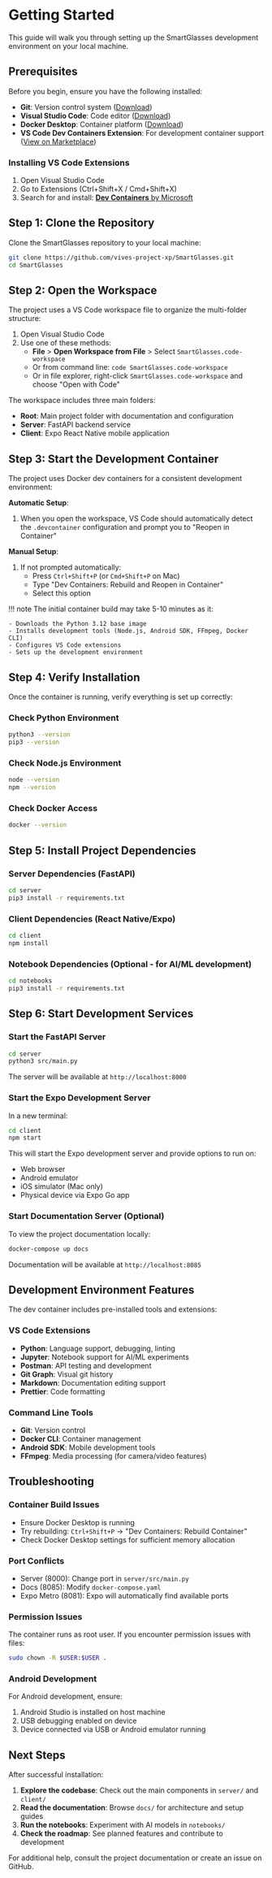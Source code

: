 # Getting Started

This guide will walk you through setting up the SmartGlasses development environment on your local machine.

## Prerequisites

Before you begin, ensure you have the following installed:

- **Git**: Version control system ([Download](https://git-scm.com/downloads))
- **Visual Studio Code**: Code editor ([Download](https://code.visualstudio.com/))
- **Docker Desktop**: Container platform ([Download](https://www.docker.com/products/docker-desktop/))
- **VS Code Dev Containers Extension**: For development container support ([View on Marketplace](https://marketplace.visualstudio.com/items?itemName=ms-vscode-remote.remote-containers))

### Installing VS Code Extensions

1. Open Visual Studio Code
2. Go to Extensions (Ctrl+Shift+X / Cmd+Shift+X)
3. Search for and install: [**Dev Containers** by Microsoft](https://marketplace.visualstudio.com/items?itemName=ms-vscode-remote.remote-containers)

## Step 1: Clone the Repository

Clone the SmartGlasses repository to your local machine:

```bash
git clone https://github.com/vives-project-xp/SmartGlasses.git
cd SmartGlasses
```

## Step 2: Open the Workspace

The project uses a VS Code workspace file to organize the multi-folder structure:

1. Open Visual Studio Code
2. Use one of these methods:
   - **File** > **Open Workspace from File** > Select `SmartGlasses.code-workspace`
   - Or from command line: `code SmartGlasses.code-workspace`
   - Or in file explorer, right-click `SmartGlasses.code-workspace` and choose "Open with Code"

The workspace includes three main folders:

- **Root**: Main project folder with documentation and configuration
- **Server**: FastAPI backend service
- **Client**: Expo React Native mobile application

## Step 3: Start the Development Container

The project uses Docker dev containers for a consistent development environment:

**Automatic Setup**:

1. When you open the workspace, VS Code should automatically detect the `.devcontainer` configuration and prompt you to "Reopen in Container"

**Manual Setup**:

1. If not prompted automatically:
   - Press `Ctrl+Shift+P` (or `Cmd+Shift+P` on Mac)
   - Type "Dev Containers: Rebuild and Reopen in Container"
   - Select this option

!!! note
    The initial container build may take 5-10 minutes as it:

    - Downloads the Python 3.12 base image
    - Installs development tools (Node.js, Android SDK, FFmpeg, Docker CLI)
    - Configures VS Code extensions
    - Sets up the development environment

## Step 4: Verify Installation

Once the container is running, verify everything is set up correctly:

### Check Python Environment

```bash
python3 --version
pip3 --version
```

### Check Node.js Environment

```bash
node --version
npm --version
```

### Check Docker Access

```bash
docker --version
```

## Step 5: Install Project Dependencies

### Server Dependencies (FastAPI)

```bash
cd server
pip3 install -r requirements.txt
```

### Client Dependencies (React Native/Expo)

```bash
cd client
npm install
```

### Notebook Dependencies (Optional - for AI/ML development)

```bash
cd notebooks
pip3 install -r requirements.txt
```

## Step 6: Start Development Services

### Start the FastAPI Server

```bash
cd server
python3 src/main.py
```

The server will be available at `http://localhost:8000`

### Start the Expo Development Server

In a new terminal:

```bash
cd client
npm start
```

This will start the Expo development server and provide options to run on:

- Web browser
- Android emulator
- iOS simulator (Mac only)
- Physical device via Expo Go app

### Start Documentation Server (Optional)

To view the project documentation locally:

```bash
docker-compose up docs
```

Documentation will be available at `http://localhost:8085`

## Development Environment Features

The dev container includes pre-installed tools and extensions:

### VS Code Extensions

- **Python**: Language support, debugging, linting
- **Jupyter**: Notebook support for AI/ML experiments
- **Postman**: API testing and development
- **Git Graph**: Visual git history
- **Markdown**: Documentation editing support
- **Prettier**: Code formatting

### Command Line Tools

- **Git**: Version control
- **Docker CLI**: Container management
- **Android SDK**: Mobile development tools
- **FFmpeg**: Media processing (for camera/video features)

## Troubleshooting

### Container Build Issues

- Ensure Docker Desktop is running
- Try rebuilding: `Ctrl+Shift+P` → "Dev Containers: Rebuild Container"
- Check Docker Desktop settings for sufficient memory allocation

### Port Conflicts

- Server (8000): Change port in `server/src/main.py`
- Docs (8085): Modify `docker-compose.yaml`
- Expo Metro (8081): Expo will automatically find available ports

### Permission Issues

The container runs as root user. If you encounter permission issues with files:

```bash
sudo chown -R $USER:$USER .
```

### Android Development

For Android development, ensure:

1. Android Studio is installed on host machine
2. USB debugging enabled on device
3. Device connected via USB or Android emulator running

## Next Steps

After successful installation:

1. **Explore the codebase**: Check out the main components in `server/` and `client/`
2. **Read the documentation**: Browse `docs/` for architecture and setup guides
3. **Run the notebooks**: Experiment with AI models in `notebooks/`
4. **Check the roadmap**: See planned features and contribute to development

For additional help, consult the project documentation or create an issue on GitHub.
